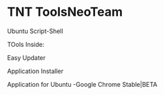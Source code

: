 TNT ToolsNeoTeam
===

Ubuntu Script-Shell

TOols Inside:

 Easy Updater

 Application Installer


Application for Ubuntu
 -Google Chrome Stable|BETA
